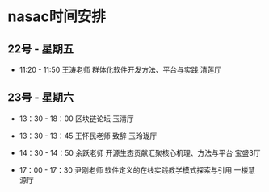 # nasac时间安排

## 22号 - 星期五

- 11:20 - 11:50 王涛老师 群体化软件开发方法、平台与实践 清莲厅

## 23号 - 星期六

- 13：30 - 18：00 区块链论坛 玉清厅

- 13：30 - 13：45 王怀民老师 致辞 玉玲珑厅

- 14：30 - 14：50 余跃老师 开源生态贡献汇聚核心机理、方法与平台 宝盛3厅

- 17：00 - 17：30 尹刚老师 软件定义的在线实践教学模式探索与引用 一楼慧源厅
